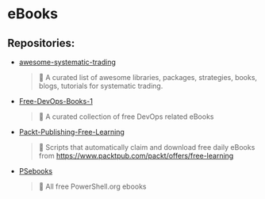 # eBooks

## Repositories:
- [awesome-systematic-trading]()
	> :memo: A curated list of awesome libraries, packages, strategies, books, blogs, tutorials for systematic trading.
- [Free-DevOps-Books-1]()
	> :memo: A curated collection of free DevOps related eBooks
- [Packt-Publishing-Free-Learning]()
	> :memo: Scripts that automatically claim and download  free daily eBooks from https://www.packtpub.com/packt/offers/free-learning
- [PSebooks]()
	> :memo: All free PowerShell.org ebooks


